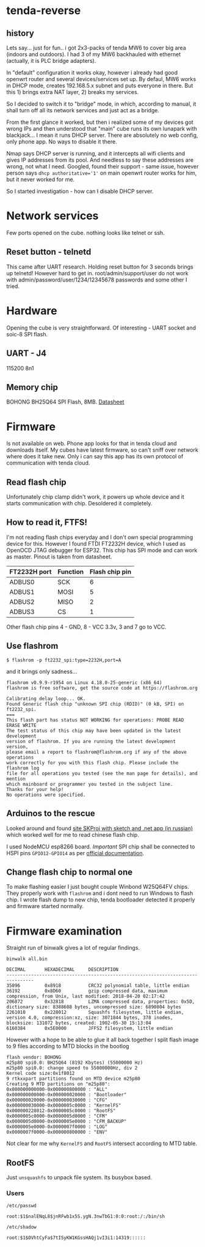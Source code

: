 # tenda-reverse

## history

Lets say... just for fun.. i got 2x3-packs of tenda MW6 to cover big area (indoors and outdoors).
I had 3 of my MW6 backhauled with ethernet (actually, it is PLC bridge adapters).

In "default" configuration it works okay, however i already had good openwrt router and several devices/services set up.
By defaul, MW6 works in DHCP mode, creates 192.168.5.x subnet and puts everyone in there.
But this 1) brings extra NAT layer, 2) breaks my services.

So I decided to switch it to "bridge" mode, in which, according to manual, it shall turn off all its network services and just act as a bridge.

From the first glance it worked, but then i realized some of my devices got wrong IPs and then understood that "main" cube runs its own lunapark with blackjack... I mean it runs DHCP server.
There are absolutely no web config, only phone app. No ways to disable it there. 

Nmap says DHCP server is running, and it intercepts all wifi clients and gives IP addresses from its pool.
And needless to say these addresses are wrong, not what I need.
Googled, found their support - same issue, however person says `dhcp authoritative='1'` on main openwrt router works for him, but it never worked for me. 

So I started investigation - how can I disable DHCP server.

# Network services
Few ports opened on the cube. nothing looks like telnet or ssh.
## Reset button - telnetd
This came after UART research.
Holding reset button for 3 seconds brings up telnetd!
However hard to get in. root/admin/support/user do not work with admin/password/user/1234/12345678 passwords and some other I tried.

# Hardware
Opening the cube is very straightforward. Of interesting - UART socket and soic-8 SPI flash.

## UART - J4
115200 8n1

## Memory chip
BOHONG BH25Q64 SPI Flash, 8MB. [Datasheet](http://www.hhzealcore.com/upload/201807/02/201807021644551022.pdf)

# Firmware
Is not available on web. Phone app looks for that in tenda cloud and downloads itself. My cubes have latest firmware, so can't sniff over network where does it take new. Only i can say this app has its own protocol of communication with tenda cloud.

## Read flash chip
Unfortunately chip clamp didn't work, it powers up whole device and it starts communication with chip.
Desoldered it completely.

## How to read it, FTFS!
I'm not reading flash chips everyday and I don't own special programming device for this.
However I found FTDI FT2232H device, which I used as OpenOCD JTAG debugger for ESP32.
This chip has SPI mode and can work as master.
Pinout is taken from datasheet.

| FT2232H port | Function | Flash chip pin |
|--------------|----------|----------------|
| ADBUS0       | SCK      | 6 |
| ADBUS1       | MOSI     | 5 |
| ADBUS2       | MISO     | 2 |
| ADBUS3       | CS       | 1 |

Other flash chip pins 4 - GND, 8 - VCC 3.3v, 3 and 7 go to VCC.

## Use flashrom
```
$ flashrom -p ft2232_spi:type=2232H,port=A
```
and it brings only sadness...
```
flashrom v0.9.9-r1954 on Linux 4.18.0-25-generic (x86_64)                                                                                                                                                      
flashrom is free software, get the source code at https://flashrom.org                                                                                                                                         
                                                                                                                                                                                                               
Calibrating delay loop... OK.                                                                                                                                                                                  
Found Generic flash chip "unknown SPI chip (RDID)" (0 kB, SPI) on ft2232_spi.                                                                                                                                  
===                                                                                                                                                                                                            
This flash part has status NOT WORKING for operations: PROBE READ ERASE WRITE                                                                                     
The test status of this chip may have been updated in the latest development                                                                                                                                   
version of flashrom. If you are running the latest development version,                                                                                                                                        
please email a report to flashrom@flashrom.org if any of the above operations                                                                                                                                  
work correctly for you with this flash chip. Please include the flashrom log                                                                                                                                   
file for all operations you tested (see the man page for details), and mention                                                                                                                                 
which mainboard or programmer you tested in the subject line.                                                                                                                                                  
Thanks for your help!                                                                                                                                                                                          
No operations were specified.                        
```

## Arduinos to the rescue
Looked around and found [site SKProj with sketch and .net app (in russian)](http://skproj.ru/programmator-spi-flash-svoimi-rukami/) which worked well for me to read chinese flash chip.


I used NodeMCU esp8266 board. *Important* SPI chip shall be connected to HSPI pins `GPIO12-GPIO14` as per [official documentation](https://nodemcu.readthedocs.io/en/master/modules/spi/).

## Change flash chip to normal one
To make flashing easier I just bought couple Winbond W25Q64FV chips. They properly work with `flashrom` and i dont need to run Windows to flash chip. I wrote flash dump to new chip, tenda bootloader detected it properly and firmware started normally. 

# Firmware examination
Straight run of binwalk gives a lot of regular findings.
```
binwalk all.bin 

DECIMAL       HEXADECIMAL     DESCRIPTION
--------------------------------------------------------------------------------
35096         0x8918          CRC32 polynomial table, little endian
36192         0x8D60          gzip compressed data, maximum compression, from Unix, last modified: 2018-04-20 02:17:42
206872        0x32818         LZMA compressed data, properties: 0x5D, dictionary size: 8388608 bytes, uncompressed size: 6890804 bytes
2261010       0x228012        Squashfs filesystem, little endian, version 4.0, compression:xz, size: 3071844 bytes, 378 inodes, blocksize: 131072 bytes, created: 1902-05-30 15:13:04
6160384       0x5E0000        JFFS2 filesystem, little endian
```

However with a hope to be able to glue it all back together I split flash image to 9 files according to MTD blocks in the bootlog
```
flash vendor: BOHONG
m25p80 spi0.0: BH25Q64 (8192 Kbytes) (55000000 Hz)
m25p80 spi0.0: change speed to 55000000Hz, div 2
Kernel code size:0x1f8012
9 rtkxxpart partitions found on MTD device m25p80
Creating 9 MTD partitions on "m25p80":
0x000000000000-0x000000800000 : "ALL"
0x000000000000-0x000000020000 : "Bootloader"
0x000000020000-0x000000030000 : "CFG"
0x000000030000-0x0000005c0000 : "KernelFS"
0x000000228012-0x0000005c0000 : "RootFS"
0x0000005c0000-0x0000005d0000 : "CFM"
0x0000005d0000-0x0000005e0000 : "CFM_BACKUP"
0x0000005e0000-0x0000007f0000 : "LOG"
0x0000007f0000-0x000000800000 : "ENV"
```
Not clear for me why `KernelFS` and `RootFS` intersect according to MTD table.

## RootFS 
Just `unsquashfs` to unpack file system. Its busybox based.
### Users
`/etc/passwd`
```
root:$1$nalENqL8$jnRFwb1x5S.ygN.3nwTbG1:0:0:root:/:/bin/sh
```
`/etc/shadow`
```
root:$1$OVhtCyFa$7tISyKW1KGssHAQj1vI3i1:14319::::::
```

